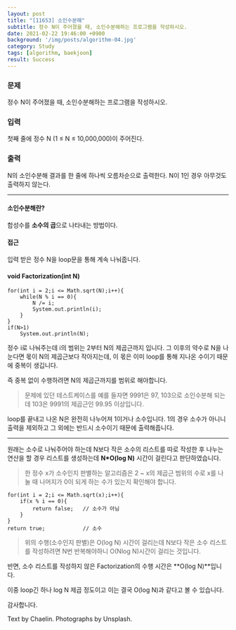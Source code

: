 ```yaml
---
layout: post
title: "[11653] 소인수분해"
subtitle: 정수 N이 주어졌을 때, 소인수분해하는 프로그램을 작성하시오.
date: 2021-02-22 19:46:00 +0900
background: '/img/posts/algorithm-04.jpg'
category: Study
tags: [algorithm, baekjoon]
result: Success
---
```

### 문제
정수 N이 주어졌을 때, 소인수분해하는 프로그램을 작성하시오.

### 입력
첫째 줄에 정수 N (1 ≤ N ≤ 10,000,000)이 주어진다.

### 출력
N의 소인수분해 결과를 한 줄에 하나씩 오름차순으로 출력한다. N이 1인 경우 아무것도 출력하지 않는다.

*****

#### 소인수분해란?
합성수를 **소수의 곱**으로 나타내는 방법이다.

#### 접근
입력 받은 정수 N을 loop문을 통해 계속 나눠줍니다.

#### void Factorization(int N)
```
for(int i = 2;i <= Math.sqrt(N);i++){
    while(N % i == 0){
        N /= i;
        System.out.println(i);
    }
}
if(N>1)
	System.out.println(N);
```

정수 i로 나눠주는데 i의 범위는 2부터 N의 제곱근까지 입니다. 그 이후의 약수로 N을 나눈다면 몫이 N의 제곱근보다 작아지는데, 이 몫은 이미 loop를 통해 지나온 수이기 때문에 중복이 생깁니다.

즉 중복 없이 수행하려면 N의 제곱근까지를 범위로 해야합니다.

> 문제에 있던 테스트케이스를 예를 들자면 9991은 97, 103으로 소인수분해 되는데 103은 9991의 제곱근인 99.95 이상입니다. 

loop를 끝내고 나온 N은 완전히 나누어져 1이거나 소수입니다. 1의 경우 소수가 아니니 출력을 제외하고 그 외에는 반드시 소수이기 때문에 출력해줍니다.

*****

원래는 소수로 나눠주어야 하는데 N보다 작은 소수의 리스트를 따로 작성한 후 나누는 연산을 할 경우 리스트를 생성하는데 **N*O(log N)** 시간이 걸린다고 판단하였습니다.

>한 정수 x가 소수인지 판별하는 알고리즘은 2 ~ x의 제곱근 범위의 수로 x를 나눌 때 나머지가 0이 되게 하는 수가 있는지 확인해야 합니다.

``` 
for(int i = 2;i <= Math.sqrt(x);i++){
    if(x % i == 0){
        return false;   // 소수가 아님
    }
}
return true;            // 소수
```

>위의 수행(소수인지 판별)은 O(log N) 시간이 걸리는데 N보다 작은 소수 리스트를 작성하려면 N번 반복해야하니 O(Nlog N)시간이 걸리는 것입니다.

반면, 소수 리스트를 작성하지 않은 Factorization의 수행 시간은 **O(log N)**입니다.

이중 loop긴 하나 log N 제곱 정도이고 이는 결국 O(log N)과 같다고 볼 수 있습니다.

감사합니다.
<p class = "placeholder">Text by Chaelin. Photographs by Unsplash.</p>